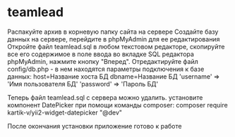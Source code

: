 # teamlead
Распакуйте архив в корневую папку сайта на сервере
Создайте базу данных на сервере, перейдите в phpMyAdmin для ее редактирования
Откройте файл teamlead.sql в любом текстовом редакторе, скопируйте все его содержимое в поле ввода во вкладке SQL редактора phpMyAdmin, нажмите кнопку "Вперед".
Отредактируйте файл config/db.php - в нем находятся параметры подключения к базе данных:
host=Название хоста БД
dbname=Название БД
'username' => 'Имя пользователя БД'
'password' => 'Пароль БД'

Теперь файл teamlead.sql с сервера можно удалить.
установите компонент DatePicker при помощи команды composer:
composer require kartik-v/yii2-widget-datepicker "@dev" 

После окончания установки приложение готово к работе
